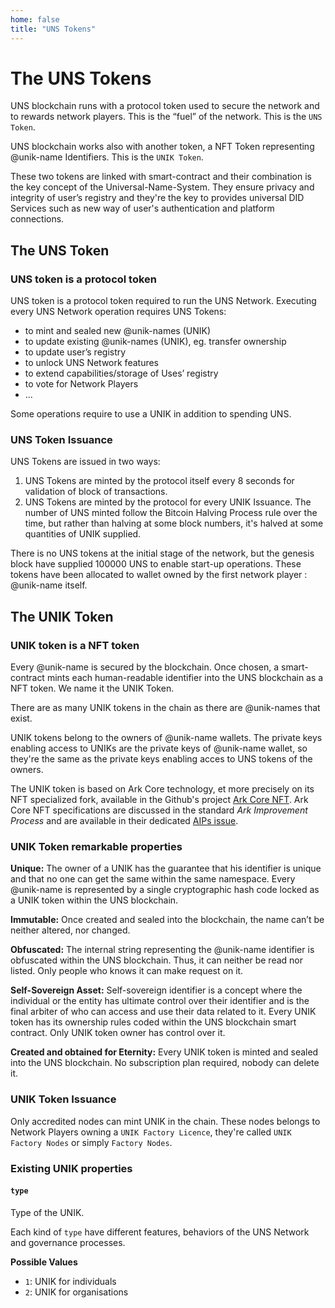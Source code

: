 ```yaml
---
home: false
title: "UNS Tokens"
---
```


# The UNS Tokens

UNS blockchain runs with a protocol token used to secure the network and to rewards network players. This is the “fuel” of the network. This is the `UNS Token`.

UNS blockchain works also with another token, a NFT Token representing @unik-name Identifiers. This is the `UNIK Token`.

These two tokens are linked with smart-contract and their combination is the key concept of the Universal-Name-System. They ensure privacy and integrity of user’s registry and they're the key to provides universal DID Services such as new way of user's authentication and platform connections.

## The UNS Token

### UNS token is a protocol token

UNS token is a protocol token required to run the UNS Network. Executing every UNS Network operation requires UNS Tokens: 
- to mint and sealed new @unik-names (UNIK)
- to update existing @unik-names (UNIK), eg. transfer ownership
- to update user’s registry
- to unlock UNS Network features 
- to extend capabilities/storage of Uses’ registry 
- to vote for Network Players
- ...

Some operations require to use a UNIK in addition to spending UNS.

### UNS Token Issuance

UNS Tokens are issued in two ways: 
1. UNS Tokens are minted by the protocol itself every 8 seconds for validation of block of transactions.
1. UNS Tokens are minted by the protocol for every UNIK Issuance. The number of UNS minted follow the Bitcoin Halving Process rule over the time, but rather than halving at some block numbers, it's halved at some quantities of UNIK supplied.

There is no UNS tokens at the initial stage of the network, but the genesis block have supplied 100000 UNS to enable start-up operations. These tokens have been allocated to wallet owned by the first network player : @unik-name itself.

## The UNIK Token

### UNIK token is a NFT token

Every @unik-name is secured by the blockchain. Once chosen, a smart-contract mints each human-readable identifier into the UNS blockchain as a NFT token. We name it the UNIK Token. 

There are as many UNIK tokens in the chain as there are @unik-names that exist.

UNIK tokens belong to the owners of @unik-name wallets. The private keys enabling access to UNIKs are the private keys of @unik-name wallet, so they're the same as the private keys enabling acces to UNS tokens of the owners.

The UNIK token is based on Ark Core technology, et more precisely on its NFT specialized fork, available in the Github's project [Ark Core NFT](https://github.com/spacelephantlabs/ark-core_non-fungible-token).
Ark Core NFT specifications are discussed in the standard _Ark Improvement Process_ and are available in their dedicated [AIPs issue](https://github.com/ArkEcosystem/AIPs/issues/70).

### UNIK Token remarkable properties

**Unique:** The owner of a UNIK has the guarantee that his identifier is unique and that no one can get the same within the same namespace. Every @unik-name is represented by a single cryptographic hash code locked as a UNIK token within the UNS blockchain.

**Immutable:** Once created and sealed into the blockchain, the name can’t be neither altered, nor changed. 

**Obfuscated:** The internal string representing the @unik-name identifier is obfuscated within the UNS blockchain. Thus, it can neither be read nor listed. Only people who knows it can make request on it.

**Self-Sovereign Asset:** Self-sovereign identifier is a concept where the individual or the entity has ultimate control over their identifier and is the final arbiter of who can access and use their data related to it. Every UNIK token has its ownership rules coded within the UNS blockchain smart contract. Only UNIK token owner has control over it.

**Created and obtained for Eternity:** Every UNIK token is minted and sealed into the UNS blockchain. No subscription plan required, nobody can delete it.

### UNIK Token Issuance

Only accredited nodes can mint UNIK in the chain. These nodes belongs to Network Players owning a `UNIK Factory Licence`, they're called `UNIK Factory Nodes` or simply `Factory Nodes`.

### Existing UNIK properties

#### `type`

Type of the UNIK.

Each kind of `type` have different features, behaviors of the UNS Network and governance processes.

**Possible Values**

- `1`: UNIK for individuals
- `2`: UNIK for organisations
